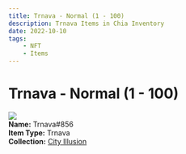 ```yaml
---
title: Trnava - Normal (1 - 100)
description: Trnava Items in Chia Inventory
date: 2022-10-10
tags:
    - NFT
    - Items
---
```


# Trnava - Normal (1 - 100)
<div class="item_thumbnail">
<img loading="lazy" src="https://ctf5oq5e52qyzbtslpycbcpkwe2iaz25v6nt347fo3boombnza.arweave.net/FMvXQ6TuoYyGclvwIInqsTSAZ12vmz_3z5XbC5zAtyE"><br/>
<div><strong>Name:</strong> Trnava#856</div>
<div><strong>Item Type:</strong> Trnava</div>
<div><strong>Collection:</strong> <a href="https://www.spacescan.io/xch/nft/collection/col1lend2dcn558km4wcwta4xnkfv3xpcmlp9kyt0m909emvfxechlyqdl5ndg">City Illusion</a></div>
</div>

